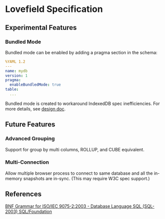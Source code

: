 # Lovefield Specification

## Experimental Features

### Bundled Mode

Bundled mode can be enabled by adding a pragma section in the schema:

```yaml
%YAML 1.2
---
name: mydb
version: 1
pragma:
  enableBundledMode: true
table:
  ...
```

Bundled mode is created to workaround IndexedDB spec inefficiencies. For more
details, see [design doc](../dd/03_backstore.md).


## Future Features

### Advanced Grouping

Support for group by multi columns, ROLLUP, and CUBE equivalent.

### Multi-Connection

Allow multiple browser process to connect to same database and all the in-memory
snapshots are in-sync. (This may require W3C spec support.)

## References

[BNF Grammar for ISO/IEC 9075-2:2003 - Database Language SQL (SQL-2003) SQL/Foundation](http://savage.net.au/SQL/sql-2003-2.bnf.html)
